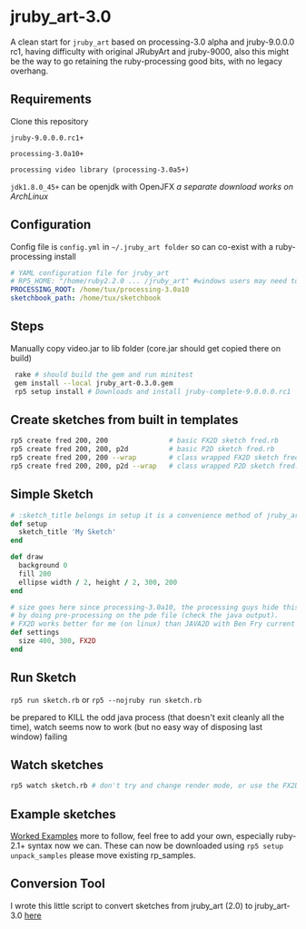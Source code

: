 # jruby_art-3.0
A clean start for `jruby_art` based on processing-3.0 alpha and jruby-9.0.0.0 rc1, having difficulty with original JRubyArt and jruby-9000, also this might be the way to go retaining the ruby-processing good bits, with no legacy overhang.
## Requirements
 
 Clone this repository

`jruby-9.0.0.0.rc1+`

`processing-3.0a10+`

`processing video library (processing-3.0a5+)`

`jdk1.8.0_45+` can be openjdk with OpenJFX _a separate download works on ArchLinux_

## Configuration

Config file is `config.yml` in `~/.jruby_art folder` so can co-exist with a ruby-processing install

```yaml
# YAML configuration file for jruby_art
# RP5_HOME: "/home/ruby2.2.0 ... /jruby_art" #windows users may need to set this
PROCESSING_ROOT: /home/tux/processing-3.0a10
sketchbook_path: /home/tux/sketchbook
```

## Steps 

Manually copy video.jar to lib folder (core.jar should get copied there on build)
```bash
 rake # should build the gem and run minitest
 gem install --local jruby_art-0.3.0.gem
 rp5 setup install # Downloads and install jruby-complete-9.0.0.0.rc1
```
## Create sketches from built in templates
```bash
rp5 create fred 200, 200               # basic FX2D sketch fred.rb
rp5 create fred 200, 200, p2d          # basic P2D sketch fred.rb
rp5 create fred 200, 200 --wrap        # class wrapped FX2D sketch fred.rb
rp5 create fred 200, 200, p2d --wrap   # class wrapped P2D sketch fred.rb
```

## Simple Sketch
```ruby
# :sketch_title belongs in setup it is a convenience method of jruby_art-3.0
def setup
  sketch_title 'My Sketch'
end

def draw
  background 0
  fill 200
  ellipse width / 2, height / 2, 300, 200
end

# size goes here since processing-3.0a10, the processing guys hide this
# by doing pre-processing on the pde file (check the java output).
# FX2D works better for me (on linux) than JAVA2D with Ben Fry current loop() kludge
def settings
  size 400, 300, FX2D
end
```
## Run Sketch
`rp5 run sketch.rb`
or
`rp5 --nojruby run sketch.rb`

be prepared to KILL the odd java process (that doesn't exit cleanly all the time), watch seems now to work (but no easy way of disposing last window) failing

## Watch sketches
```bash
rp5 watch sketch.rb # don't try and change render mode, or use the FX2D render mode
```

## Example sketches

[Worked Examples](https://github.com/jruby_art/samples4jruby_art3) more to follow, feel free to add your own, especially ruby-2.1+ syntax now we can. These can now be downloaded using `rp5 setup unpack_samples` please move existing rp_samples.

## Conversion Tool

I wrote this little script to convert sketches from jruby_art (2.0) to jruby_art-3.0 [here](https://gist.github.com/monkstone/1a658bdda4ea21c204c5)

